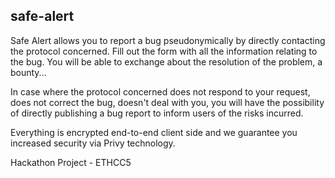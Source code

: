 ## safe-alert

Safe Alert allows you to report a bug pseudonymically by directly contacting the protocol concerned. Fill out the form with all the information relating to the bug. You will be able to exchange about the resolution of the problem, a bounty...

In case where the protocol concerned does not respond to your request, does not correct the bug, doesn't deal with you, you will have the possibility of directly publishing a bug report to inform users of the risks incurred.

Everything is encrypted end-to-end client side and we guarantee you increased security via Privy technology.

Hackathon Project - ETHCC5
